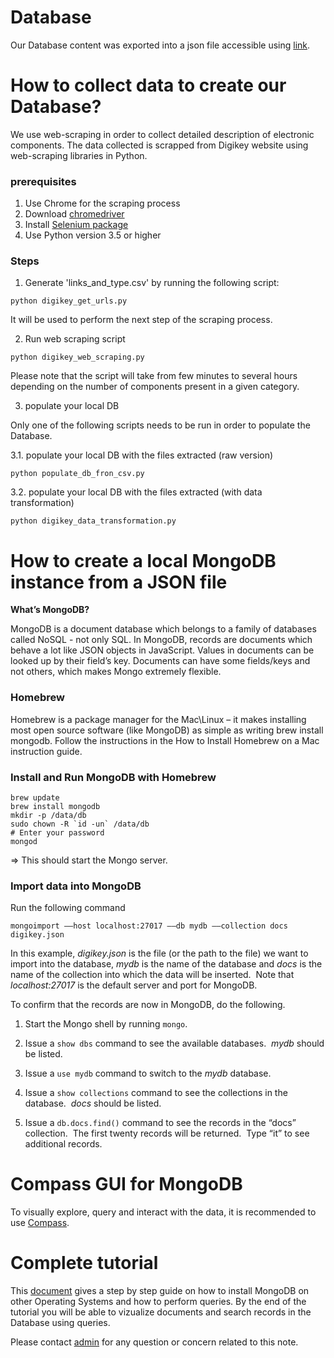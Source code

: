 # Database

Our Database content was exported into a json file accessible using [link](https://umich.box.com/s/gmybk8xu1htec9w3z4vse86vtotws22r).



# How to collect data to create our Database?
We use web-scraping in order to collect detailed description of electronic components.
The data collected is scrapped from Digikey website using web-scraping libraries in Python.

### prerequisites
1. Use Chrome for the scraping process
2. Download [chromedriver](https://chromedriver.chromium.org/downloads)
3. Install [Selenium package](https://selenium-python.readthedocs.io/installation.html)
4. Use Python version 3.5 or higher

### Steps

1. Generate 'links_and_type.csv' by running the following script:
```
python digikey_get_urls.py
```

It will be used to perform the next step of the scraping process.

2. Run web scraping script

```
python digikey_web_scraping.py
```
Please note that the script will take from few minutes to several hours depending on the number of components present in a given category.

3. populate your local DB

Only one of the following scripts needs to be run in order to populate the Database.

3.1. populate your local DB with the files extracted (raw version)

```
python populate_db_fron_csv.py
```
3.2. populate your local DB with the files extracted (with data transformation)

```
python digikey_data_transformation.py
```
# How to create a local MongoDB instance from a JSON file
**What’s MongoDB?**

MongoDB is a document database which belongs to a family of databases called NoSQL - not only SQL. In MongoDB, records are documents which behave a lot like JSON objects in JavaScript. Values in documents can be looked up by their field’s key. Documents can have some fields/keys and not others, which makes Mongo extremely flexible.


### Homebrew

Homebrew is a package manager for the Mac\Linux – it makes installing most open source software (like MongoDB) as simple as writing brew install mongodb.
Follow the instructions in the How to Install Homebrew on a Mac instruction guide.


### Install and Run MongoDB with Homebrew
```
brew update
brew install mongodb
mkdir -p /data/db
sudo chown -R `id -un` /data/db
# Enter your password
mongod
```

=> This should start the Mongo server.

### Import data into MongoDB

Run the following command
```
mongoimport ––host localhost:27017 ––db mydb ––collection docs digikey.json
```

In this example, *digikey.json* is the file (or the path to the file) we want to import into the database, *mydb* is the name of the database and *docs* is the name of the collection into which the data will be inserted.  
Note that *localhost:27017* is the default server and port for MongoDB.


To confirm that the records are now in MongoDB, do the following.

1. Start the Mongo shell by running `mongo`.

2. Issue a `show dbs` command to see the available databases.  *mydb* should be listed.

3. Issue a `use mydb` command to switch to the *mydb* database.

4. Issue a `show collections` command to see the collections in the database.  *docs* should be listed.

5. Issue a `db.docs.find()` command to see the records in the “docs” collection.  The first twenty records will be returned.  Type “it” to see additional records.


# Compass GUI for MongoDB

To visually explore, query and interact with the data, it is recommended to use [Compass](https://www.mongodb.com/download-center/compass).

# Complete tutorial

This [document](https://umich.box.com/s/7xiozn2tr6e8doikobfntrp7hrykfkjn) gives a step by step guide on how to install MongoDB on other Operating Systems and how to perform queries. By the end of the tutorial you will be able to vizualize documents and search records in the Database using queries.

Please contact [admin](zinebbe@umich.edu) for any question or concern related to this note.



